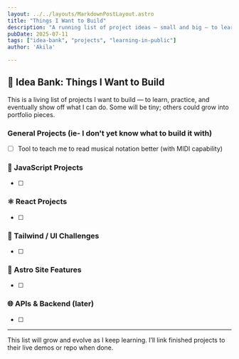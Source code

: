 ```yaml
---
layout: ../../layouts/MarkdownPostLayout.astro
title: "Things I Want to Build"
description: "A running list of project ideas — small and big — to learn and showcase my skills."
pubDate: 2025-07-11
tags: ["idea-bank", "projects", "learning-in-public"]
author: 'Akila'

---
```


## 🧠 Idea Bank: Things I Want to Build

This is a living list of projects I want to build — to learn, practice, and eventually show off what I can do. Some will be tiny; others could grow into portfolio pieces.

### General Projects (ie- I don't yet know what to build it with)

- [ ] Tool to teach me to read musical notation better (with MIDI capability)

### 🔨 JavaScript Projects

- [ ]

### ⚛️ React Projects

- [ ]

### 💨 Tailwind / UI Challenges

- [ ]

### 🚀 Astro Site Features

- [ ]

### 🌐 APIs & Backend (later)

- [ ]

---

This list will grow and evolve as I keep learning. I’ll link finished projects to their live demos or repo when done.
